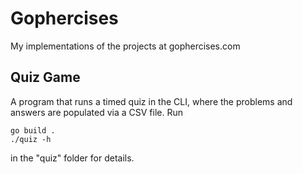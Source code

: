 # Gophercises
My implementations of the projects at gophercises.com
## Quiz Game
A program that runs a timed quiz in the CLI, where the problems and answers are populated via a CSV file. Run
```
go build .
./quiz -h
```
in the "quiz" folder for details.
